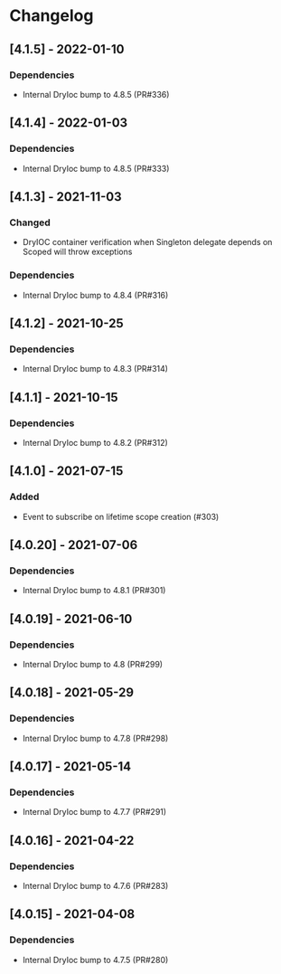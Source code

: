 # Changelog

## [4.1.5] - 2022-01-10

### Dependencies

- Internal DryIoc bump to 4.8.5 (PR#336)

## [4.1.4] - 2022-01-03

### Dependencies

- Internal DryIoc bump to 4.8.5 (PR#333)

## [4.1.3] - 2021-11-03

### Changed

- DryIOC container verification when Singleton delegate depends on Scoped will throw exceptions

### Dependencies

- Internal DryIoc bump to 4.8.4 (PR#316)

## [4.1.2] - 2021-10-25

### Dependencies

- Internal DryIoc bump to 4.8.3 (PR#314)

## [4.1.1] - 2021-10-15

### Dependencies

- Internal DryIoc bump to 4.8.2 (PR#312)

## [4.1.0] - 2021-07-15

### Added

- Event to subscribe on lifetime scope creation (#303)

## [4.0.20] - 2021-07-06

### Dependencies

- Internal DryIoc bump to 4.8.1 (PR#301)

## [4.0.19] - 2021-06-10

### Dependencies

- Internal DryIoc bump to 4.8 (PR#299)

## [4.0.18] - 2021-05-29

### Dependencies

- Internal DryIoc bump to 4.7.8 (PR#298)

## [4.0.17] - 2021-05-14

### Dependencies

- Internal DryIoc bump to 4.7.7 (PR#291)

## [4.0.16] - 2021-04-22

### Dependencies

- Internal DryIoc bump to 4.7.6 (PR#283)

## [4.0.15] - 2021-04-08

### Dependencies

- Internal DryIoc bump to 4.7.5 (PR#280)
